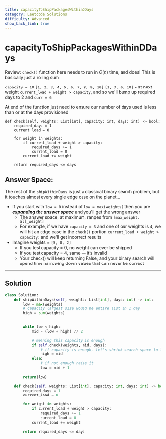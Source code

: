 ```yaml
---
title: capacityToShipPackagesWithinDDays
category: Leetcode Solutions
difficulty: Advanced
show_back_link: true
---
```


# capacityToShipPackagesWithinDDays

Review:
`check()` function here needs to run in $O(n)$ time, and does! This is basically just a rolling sum

`capacity = 10`
`[1, 2, 3, 4, 5, 6, 7, 8, 9, 10]` 
`[1, 3, 6, 10]` - at next weight `current_load + weight > capacity`, and so we'll bump up required days to 2 and `curr = 6`

At end of the function just need to ensure our number of days used is less than or at the days provisioned

```
def check(self, weights: List[int], capacity: int, days: int) -> bool:
    required_days = 1
    current_load = 0

    for weight in weights:
        if current_load + weight > capacity:
            required_days += 1
            current_load = 0
        current_load += weight

    return required_days <= days
```


## Answer Space:
The rest of the `shipWithinDays` is just a classical binary search problem, but it touches almost every single edge case on the planet...

- If you start with `low = 0` instead of `low = max(weights)` then you are ***expanding the answer space*** and you'll get the wrong answer
    - The answer space, at maximum, ranges from `[max_weight, all_weight]`
    - For example, if we have `capacity = 3` and one of our weights is `4`, we will hit an edge case in the `check()` portion `current_load + weight > capacity:` and we'll get incorrect results
- Imagine weights = `[5, 8, 2]`
    - If you test capacity = 0, no weight can ever be shipped
    - If you test capacity = 4, same — it’s invalid
    - Your check() will keep returning False, and your binary search will spend time narrowing down values that can never be correct
---

## Solution
```python
class Solution:
    def shipWithinDays(self, weights: List[int], days: int) -> int:
        low = max(weights)
        # capacity largest size would be entire list in 1 day
        high = sum(weights)
        

        while low < high:
            mid = (low + high) // 2

            # meaning this capacity is enough
            if self.check(weights, mid, days):
                # if capacity is enough, let's shrink search space to lower
                high = mid
            else:
                # if not enough raise it
                low = mid + 1
                
        return(low)

    def check(self, weights: List[int], capacity: int, days: int) -> bool:
        required_days = 1
        current_load = 0

        for weight in weights:
            if current_load + weight > capacity:
                required_days += 1
                current_load = 0
            current_load += weight

        return required_days <= days
```